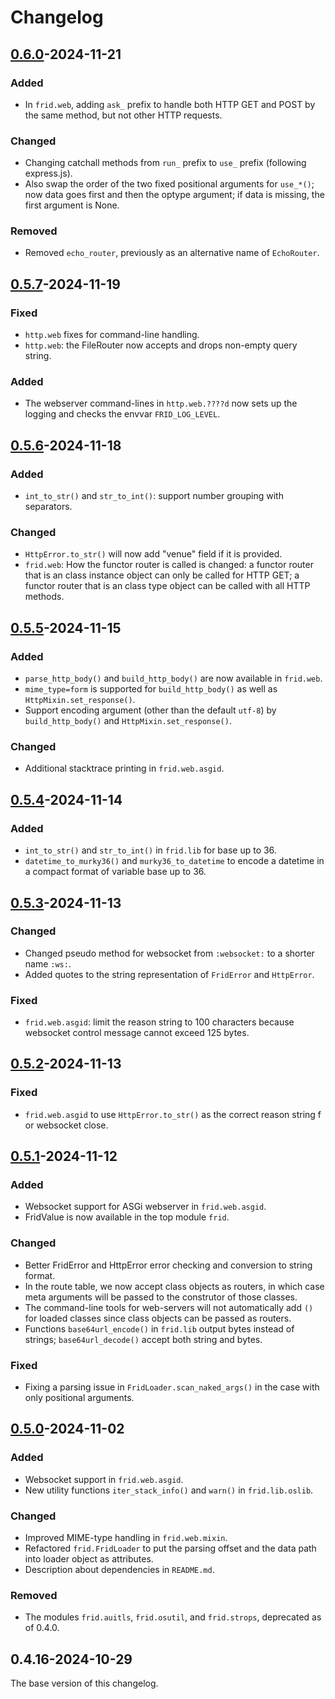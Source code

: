 # Changelog

## [0.6.0]-2024-11-21

### Added

- In `frid.web`, adding `ask_` prefix to handle both HTTP GET and POST by
  the same method, but not other HTTP requests.

### Changed

- Changing catchall methods from `run_` prefix to `use_` prefix
  (following express.js).
- Also swap the order of the two fixed positional arguments for `use_*()`;
  now data goes first and then the optype argument; if data is missing,
  the first argument is None.

### Removed

- Removed `echo_router`, previously as an alternative name of `EchoRouter`.

## [0.5.7]-2024-11-19

### Fixed

- `http.web` fixes for command-line handling.
- `http.web`: the FileRouter now accepts and drops non-empty query string.

### Added

- The webserver command-lines in `http.web.????d` now sets up the logging
  and checks the envvar `FRID_LOG_LEVEL`.

## [0.5.6]-2024-11-18

### Added

- `int_to_str()` and `str_to_int()`: support number grouping with separators.

### Changed

- `HttpError.to_str()` will now add "venue" field if it is provided.
- `frid.web`: How the functor router is called is changed: a functor router
  that is an class instance object can only be called for HTTP GET; a functor
  router that is an class type object can be called with all HTTP methods.

## [0.5.5]-2024-11-15

### Added

- `parse_http_body()` and `build_http_body()` are now available in `frid.web`.
- `mime_type=form` is supported for `build_http_body()` as well as
  `HttpMixin.set_response()`.
- Support encoding argument (other than the default `utf-8`) by
  `build_http_body()` and `HttpMixin.set_response()`.

### Changed

- Additional stacktrace printing in `frid.web.asgid`.

## [0.5.4]-2024-11-14

### Added

- `int_to_str()` and `str_to_int()` in `frid.lib` for base up to 36.
- `datetime_to_murky36()` and `murky36_to_datetime` to encode a datetime
  in a compact format of variable base up to 36.

## [0.5.3]-2024-11-13

### Changed

- Changed pseudo method for websocket from `:websocket:` to a shorter
  name `:ws:`.
- Added quotes to the string representation of `FridError` and `HttpError`.

### Fixed

- `frid.web.asgid`: limit the reason string to 100 characters because websocket
  control message cannot exceed 125 bytes.

## [0.5.2]-2024-11-13

### Fixed

- `frid.web.asgid` to use `HttpError.to_str()` as the correct reason string f
  or websocket close.

## [0.5.1]-2024-11-12

### Added

- Websocket support for ASGi webserver in `frid.web.asgid`.
- FridValue is now available in the top module `frid`.

### Changed

- Better FridError and HttpError error checking and conversion to string format.
- In the route table, we now accept class objects as routers, in which case
  meta arguments will be passed to the construtor of those classes.
- The command-line tools for web-servers will not automatically add `()` for
  loaded classes since class objects can be passed as routers.
- Functions `base64url_encode()` in `frid.lib` output bytes instead of strings;
  `base64url_decode()` accept both string and bytes.

### Fixed

- Fixing a parsing issue in `FridLoader.scan_naked_args()` in the case
  with only positional arguments.

## [0.5.0]-2024-11-02

### Added

- Websocket support in `frid.web.asgid`.
- New utility functions `iter_stack_info()` and `warn()` in `frid.lib.oslib`.

### Changed

- Improved MIME-type handling in `frid.web.mixin`.
- Refactored `frid.FridLoader` to put the parsing offset and the data path
  into loader object as attributes.
- Description about dependencies in `README.md`.

### Removed

- The modules `frid.auitls`, `frid.osutil`, and `frid.strops`, deprecated
  as of 0.4.0.

## 0.4.16-2024-10-29

The base version of this changelog.

[0.6.0]: ../../compare/v0.5.7...v0.6.0
[0.5.7]: ../../compare/v0.5.6...v0.5.7
[0.5.6]: ../../compare/v0.5.5...v0.5.6
[0.5.5]: ../../compare/v0.5.4...v0.5.5
[0.5.4]: ../../compare/v0.5.3...v0.5.4
[0.5.3]: ../../compare/v0.5.2...v0.5.3
[0.5.2]: ../../compare/v0.5.1...v0.5.2
[0.5.1]: ../../compare/v0.5.0...v0.5.1
[0.5.0]: ../../compare/v0.4.16...v0.5.0
